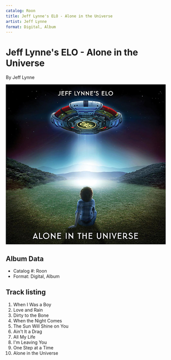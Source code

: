 ```yaml
---
catalog: Roon
title: Jeff Lynne's ELO - Alone in the Universe
artist: Jeff Lynne
format: Digital, Album
---
```


# Jeff Lynne's ELO - Alone in the Universe

By Jeff Lynne

![](../../assets/albumcovers/Jeff_Lynne-Jeff_Lynnes_ELO_-_Alone_in_the_Universe.png)

## Album Data

- Catalog #: Roon
- Format: Digital, Album


## Track listing


1. When I Was a Boy
2. Love and Rain
3. Dirty to the Bone
4. When the Night Comes
5. The Sun Will Shine on You
6. Ain't It a Drag
7. All My Life
8. I'm Leaving You
9. One Step at a Time
10. Alone in the Universe

